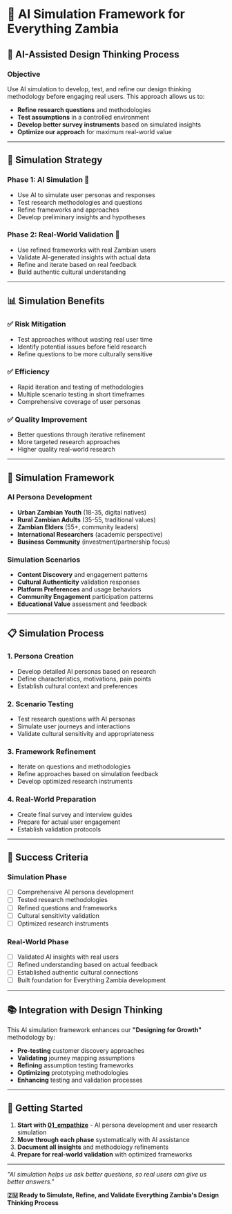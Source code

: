 # 🤖 AI Simulation Framework for Everything Zambia

## 🎯 **AI-Assisted Design Thinking Process**

### **Objective**
Use AI simulation to develop, test, and refine our design thinking methodology before engaging real users. This approach allows us to:

- **Refine research questions** and methodologies
- **Test assumptions** in a controlled environment
- **Develop better survey instruments** based on simulated insights
- **Optimize our approach** for maximum real-world value

---

## 🚀 **Simulation Strategy**

### **Phase 1: AI Simulation** 🤖
- Use AI to simulate user personas and responses
- Test research methodologies and questions
- Refine frameworks and approaches
- Develop preliminary insights and hypotheses

### **Phase 2: Real-World Validation** 👥
- Use refined frameworks with real Zambian users
- Validate AI-generated insights with actual data
- Refine and iterate based on real feedback
- Build authentic cultural understanding

---

## 📊 **Simulation Benefits**

### **✅ Risk Mitigation**
- Test approaches without wasting real user time
- Identify potential issues before field research
- Refine questions to be more culturally sensitive

### **✅ Efficiency**
- Rapid iteration and testing of methodologies
- Multiple scenario testing in short timeframes
- Comprehensive coverage of user personas

### **✅ Quality Improvement**
- Better questions through iterative refinement
- More targeted research approaches
- Higher quality real-world research

---

## 🎯 **Simulation Framework**

### **AI Persona Development**
- **Urban Zambian Youth** (18-35, digital natives)
- **Rural Zambian Adults** (35-55, traditional values)
- **Zambian Elders** (55+, community leaders)
- **International Researchers** (academic perspective)
- **Business Community** (investment/partnership focus)

### **Simulation Scenarios**
- **Content Discovery** and engagement patterns
- **Cultural Authenticity** validation responses
- **Platform Preferences** and usage behaviors
- **Community Engagement** participation patterns
- **Educational Value** assessment and feedback

---

## 📋 **Simulation Process**

### **1. Persona Creation**
- Develop detailed AI personas based on research
- Define characteristics, motivations, pain points
- Establish cultural context and preferences

### **2. Scenario Testing**
- Test research questions with AI personas
- Simulate user journeys and interactions
- Validate cultural sensitivity and appropriateness

### **3. Framework Refinement**
- Iterate on questions and methodologies
- Refine approaches based on simulation feedback
- Develop optimized research instruments

### **4. Real-World Preparation**
- Create final survey and interview guides
- Prepare for actual user engagement
- Establish validation protocols

---

## 🎯 **Success Criteria**

### **Simulation Phase**
- [ ] Comprehensive AI persona development
- [ ] Tested research methodologies
- [ ] Refined questions and frameworks
- [ ] Cultural sensitivity validation
- [ ] Optimized research instruments

### **Real-World Phase**
- [ ] Validated AI insights with real users
- [ ] Refined understanding based on actual feedback
- [ ] Established authentic cultural connections
- [ ] Built foundation for Everything Zambia development

---

## 📚 **Integration with Design Thinking**

This AI simulation framework enhances our **"Designing for Growth"** methodology by:

- **Pre-testing** customer discovery approaches
- **Validating** journey mapping assumptions
- **Refining** assumption testing frameworks
- **Optimizing** prototyping methodologies
- **Enhancing** testing and validation processes

---

## 🚀 **Getting Started**

1. **Start with [01_empathize](01_empathize/)** - AI persona development and user research simulation
2. **Move through each phase** systematically with AI assistance
3. **Document all insights** and methodology refinements
4. **Prepare for real-world validation** with optimized frameworks

---

*"AI simulation helps us ask better questions, so real users can give us better answers."*

**🇿🇲 Ready to Simulate, Refine, and Validate Everything Zambia's Design Thinking Process**
